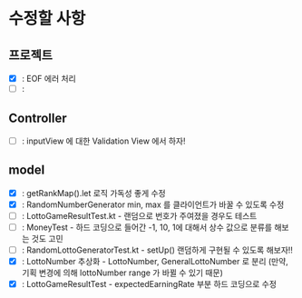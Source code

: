 # 수정할 사항

## 프로젝트
- [x] : EOF 에러 처리
- [ ] : 

## Controller
- [ ] : inputView 에 대한 Validation View 에서 하자!

## model

- [x] : getRankMap().let 로직 가독성 좋게 수정
- [x] : RandomNumberGenerator min, max 를 클라이언트가 바꿀 수 있도록 수정
- [ ] : LottoGameResultTest.kt - 랜덤으로 번호가 주여졌을 경우도 테스트
- [ ] : MoneyTest - 하드 코딩으로 들어간 -1, 10, 1에 대해서 상수 값으로 분류를 해보는 것도 고민
- [ ] : RandomLottoGeneratorTest.kt - setUp() 랜덤하게 구현될 수 있도록 해보자!!
- [x] : LottoNumber 추상화 - LottoNumber, GeneralLottoNumber 로 분리 (만약, 기획 변경에 의해 lottoNumber range 가 바뀔 수 있기 때문)
- [x] : LottoGameResultTest - expectedEarningRate 부분 하드 코딩으로 수정
